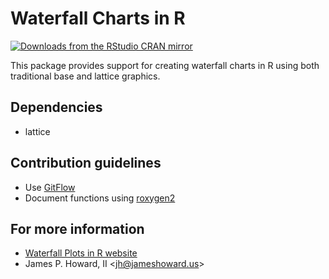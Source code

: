 # Waterfall Charts in R

[![Downloads from the RStudio CRAN mirror](http://cranlogs.r-pkg.org/badges/phonics)](http://cran.rstudio.com/package=phonics)

This package provides support for creating waterfall charts in R using
both traditional base and lattice graphics.

## Dependencies

* lattice

## Contribution guidelines

* Use [GitFlow](http://nvie.com/posts/a-successful-git-branching-model/)
* Document functions using [roxygen2](https://github.com/yihui/roxygen2)

## For more information

* [Waterfall Plots in R website](https://jameshoward.us/software/waterfall)
* James P. Howard, II &lt;jh@jameshoward.us&gt;
